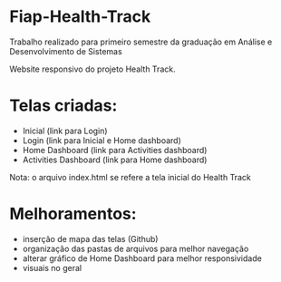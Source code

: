 # Fiap-Health-Track
Trabalho realizado para primeiro semestre da graduação em Análise e Desenvolvimento de Sistemas

Website responsivo do projeto Health Track.

# Telas criadas:
- Inicial (link para Login)
- Login (link para Inicial e Home dashboard)
- Home Dashboard (link para Activities dashboard)
- Activities Dashboard (link para Home dashboard)

Nota: o arquivo index.html se refere a tela inicial do Health Track

# Melhoramentos:
- inserção de mapa das telas (Github)
- organização das pastas de arquivos para melhor navegação
- alterar gráfico de Home Dashboard para melhor responsividade
- visuais no geral

